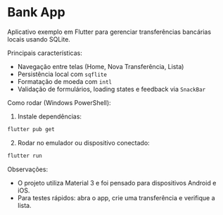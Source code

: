 # Bank App

Aplicativo exemplo em Flutter para gerenciar transferências bancárias locais usando SQLite.

Principais características:
- Navegação entre telas (Home, Nova Transferência, Lista)
- Persistência local com `sqflite`
- Formatação de moeda com `intl`
- Validação de formulários, loading states e feedback via `SnackBar`

Como rodar (Windows PowerShell):

1. Instale dependências:

```powershell
flutter pub get
```

2. Rodar no emulador ou dispositivo conectado:

```powershell
flutter run
```

Observações:
- O projeto utiliza Material 3 e foi pensado para dispositivos Android e iOS.
- Para testes rápidos: abra o app, crie uma transferência e verifique a lista.
